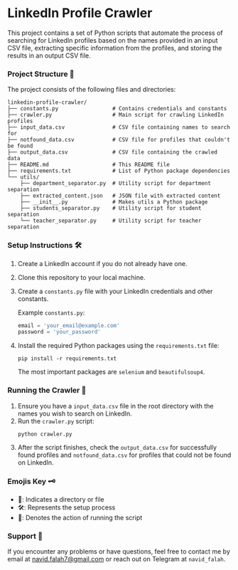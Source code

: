 # LinkedIn Profile Crawler

This project contains a set of Python scripts that automate the process of searching for LinkedIn profiles based on the names provided in an input CSV file, extracting specific information from the profiles, and storing the results in an output CSV file.

### Project Structure 📂

The project consists of the following files and directories:

```
linkedin-profile-crawler/
├── constants.py                 # Contains credentials and constants
├── crawler.py                   # Main script for crawling LinkedIn profiles
├── input_data.csv               # CSV file containing names to search for
├── notfound_data.csv            # CSV file for profiles that couldn't be found
├── output_data.csv              # CSV file containing the crawled data
├── README.md                    # This README file
├── requirements.txt             # List of Python package dependencies
└── utils/
    ├── department_separator.py  # Utility script for department separation
    ├── extracted_content.json   # JSON file with extracted content
    ├── __init__.py              # Makes utils a Python package
    ├── students_separator.py    # Utility script for student separation
    └── teacher_separator.py     # Utility script for teacher separation
```

### Setup Instructions 🛠️

1. Create a LinkedIn account if you do not already have one.
2. Clone this repository to your local machine.
3. Create a `constants.py` file with your LinkedIn credentials and other constants.
   
   Example `constants.py`:
   ```python
   email = 'your_email@example.com'
   password = 'your_password'
   ```
4. Install the required Python packages using the `requirements.txt` file:
   ```
   pip install -r requirements.txt
   ```
   The most important packages are `selenium` and `beautifulsoup4`.

### Running the Crawler 🚀

1. Ensure you have a `input_data.csv` file in the root directory with the names you wish to search on LinkedIn.
2. Run the `crawler.py` script:
   ```
   python crawler.py
   ```
3. After the script finishes, check the `output_data.csv` for successfully found profiles and `notfound_data.csv` for profiles that could not be found on LinkedIn.

### Emojis Key 🗝️

- 📂: Indicates a directory or file
- 🛠️: Represents the setup process
- 🚀: Denotes the action of running the script

### Support 👋

If you encounter any problems or have questions, feel free to contact me by email at navid.falah7@gmail.com or reach out on Telegram at `navid_falah`.

